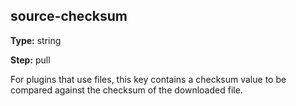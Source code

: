 source-checksum
---------------
**Type:** string

**Step:** pull

For plugins that use files, this key contains a checksum value to be compared
against the checksum of the downloaded file.